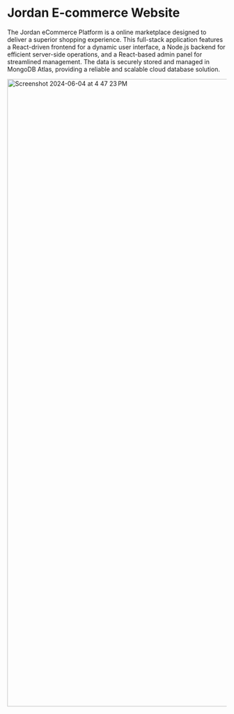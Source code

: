 # Jordan E-commerce Website

The Jordan eCommerce Platform is a online marketplace designed to deliver a superior shopping experience. This full-stack application features a React-driven frontend for a dynamic user interface, a Node.js backend for efficient server-side operations, and a React-based admin panel for streamlined management. The data is securely stored and managed in MongoDB Atlas, providing a reliable and scalable cloud database solution.

<img width="1440" alt="Screenshot 2024-06-04 at 4 47 23 PM" src="https://github.com/irfanjey/Jordan-Ecommerce-Website/assets/133928024/4b38a077-e9ce-4d32-9c9e-11b48d55b57a">
